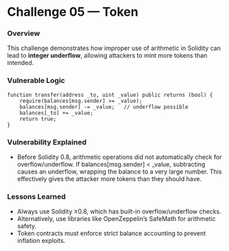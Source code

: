 # Challenge 05 — Token
### Overview
This challenge demonstrates how improper use of arithmetic in Solidity can lead to **integer underflow**, allowing attackers to mint more tokens than intended.

### Vulnerable Logic
```solidity
function transfer(address _to, uint _value) public returns (bool) {
    require(balances[msg.sender] >= _value);
    balances[msg.sender] -= _value;   // underflow possible
    balances[_to] += _value;
    return true;
}
```
### Vulnerability Explained
- Before Solidity 0.8, arithmetic operations did not automatically check for overflow/underflow.
If balances[msg.sender] < _value, subtracting causes an underflow, wrapping the balance to a very large number. This effectively gives the attacker more tokens than they should have.

### Lessons Learned
- Always use Solidity ≥0.8, which has built-in overflow/underflow checks.
- Alternatively, use libraries like OpenZeppelin’s SafeMath for arithmetic safety.
- Token contracts must enforce strict balance accounting to prevent inflation exploits.
